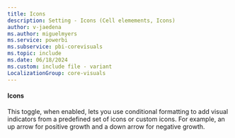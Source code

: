 ```yaml
---
title: Icons
description: Setting - Icons (Cell elemements, Icons)
author: v-jaedena
ms.author: miguelmyers
ms.service: powerbi
ms.subservice: pbi-corevisuals
ms.topic: include
ms.date: 06/18/2024
ms.custom: include file - variant
LocalizationGroup: core-visuals
---
```

#### Icons

This toggle, when enabled, lets you use conditional formatting to add visual indicators from a predefined set of icons or custom icons. For example, an up arrow for positive growth and a down arrow for negative growth.
